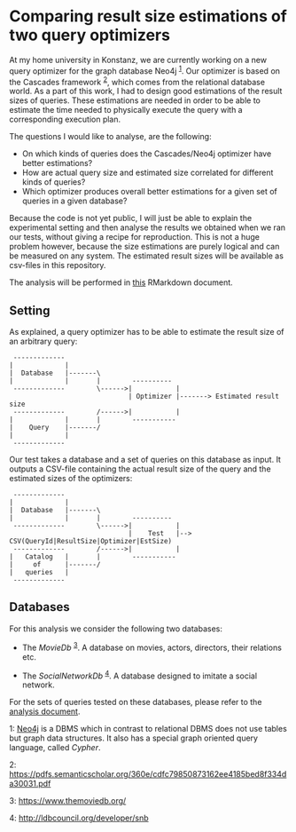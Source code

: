 # Comparing result size estimations of two query optimizers

At my home university in Konstanz, we are currently working on a new query optimizer for the graph database Neo4j <sup>[1](#neo4j)</sup>. Our optimizer is based on the Cascades framework <sup>[2](#cascades)</sup>, which comes from the relational database world. As a part of this work, I had to design good estimations of the result sizes of queries. These estimations are needed in order to be able to estimate the time needed to physically execute the query with a corresponding execution plan.

The questions I would like to analyse, are the following:
- On which kinds of queries does the Cascades/Neo4j optimizer have better estimations?
- How are actual query size and estimated size correlated for different kinds of queries?
- Which optimizer produces overall better estimations for a given set of queries in a given database?

Because the code is not yet public, I will just be able to explain the experimental setting and then analyse the results we obtained when we ran our tests, without giving a recipe for reproduction. This is not a huge problem however, because the size estimations are purely logical and can be measured on any system. The estimated result sizes will be available as csv-files in this repository.

The analysis will be performed in [this]() RMarkdown document.

## Setting

As explained, a query optimizer has to be able to estimate the result size of
an arbitrary query:

```
 -------------
|             |
|  Database   |-------\
|             |       |        ----------
 -------------        \------>|           |
                              | Optimizer |-------> Estimated result size
 -------------        /------>|           |
|             |       |        -----------
|    Query    |-------/
|             |
 -------------
```

Our test takes a database and a set of queries on this database as input.
It outputs a CSV-file containing the actual result size of the query and the
estimated sizes of the optimizers:

```
 -------------
|             |
|  Database   |-------\
|             |       |        ----------
 -------------        \------>|           |
                              |    Test   |--> CSV(QueryId|ResultSize|Optimizer|EstSize)
 -------------        /------>|           |
|   Catalog   |       |        -----------
|     of      |-------/
|   queries   |
 -------------
```

## Databases

For this analysis we consider the following two databases:

- The *MovieDb* <sup>[3](#moviedb)</sup>. A database on movies, actors, directors, their relations etc.

- The *SocialNetworkDb* <sup>[4](#socialnetworkdb)</sup>. A database designed to imitate a social network.

For the sets of queries tested on these databases, please refer to the [analysis document]().



<a name="neo4j">1</a>: [Neo4j](https://neo4j.com/) is a DBMS which in contrast to relational DBMS does not use tables but graph data structures. It also has a special graph oriented query language, called *Cypher*.

<a name="cascades">2</a>: <https://pdfs.semanticscholar.org/360e/cdfc79850873162ee4185bed8f334da30031.pdf>

<a name="moviedb">3</a>: <https://www.themoviedb.org/>

<a name="socialnetworkdb">4</a>: <http://ldbcouncil.org/developer/snb>


